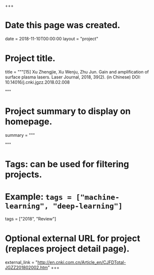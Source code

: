 +++
# Date this page was created.
date = 2018-11-10T00:00:00
layout = "project"

# Project title.
title = """[15] Xu Zhengjie, Xu Wenju, Zhu Jun. Gain and amplification of surface plasma lasers. Laser Journal, 2018, 39(2). (in Chinese) DOI: 10.14016/j.cnki.jgzz.2018.02.008

"""

# Project summary to display on homepage.
summary = """

 """

# Tags: can be used for filtering projects.
# Example: `tags = ["machine-learning", "deep-learning"]`
tags = ["2018", "Review"]

# Optional external URL for project (replaces project detail page).
external_link = "http://en.cnki.com.cn/Article_en/CJFDTotal-JGZZ201802002.htm"
+++
